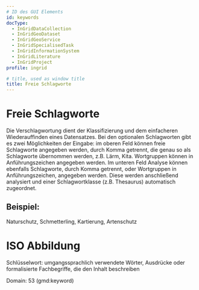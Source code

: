 ```yaml
---
# ID des GUI Elements
id: keywords
docType:
  - InGridDataCollection
  - InGridGeoDataset
  - InGridGeoService
  - InGridSpecialisedTask
  - InGridInformationSystem
  - InGridLiterature
  - InGridProject
profile: ingrid

# title, used as window title
title: Freie Schlagworte
---
```


# Freie Schlagworte

Die Verschlagwortung dient der Klassifizierung und dem einfacheren Wiederauffinden eines Datensatzes.
Bei den optionalen Schlagworten gibt es zwei Möglichkeiten der Eingabe: im oberen Feld können freie Schlagworte angegeben werden, durch Komma getrennt, die genau so als Schlagworte übernommen werden, z.B. Lärm, Kita. Wortgruppen können in Anführungszeichen angegeben werden.
Im unteren Feld Analyse können ebenfalls Schlagworte, durch Komma getrennt, oder Wortgruppen in Anführungszeichen, angegeben werden. Diese werden anschließend analysiert und einer Schlagwortklasse (z.B. Thesaurus) automatisch zugeordnet.

## Beispiel:

Naturschutz, Schmetterling, Kartierung, Artenschutz

# ISO Abbildung

Schlüsselwort: umgangssprachlich verwendete Wörter, Ausdrücke oder formalisierte Fachbegriffe, die den Inhalt beschreiben

Domain: 53 (gmd:keyword)

